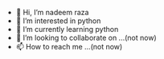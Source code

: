- 👋 Hi, I’m nadeem raza
- 👀 I’m interested in python
- 🌱 I’m currently learning python
- 💞️ I’m looking to collaborate on ...(not now)
- 📫 How to reach me ...(not now)

<!---
raza7839/raza7839 is a ✨ special ✨ repository because its `README.md` (this file) appears on your GitHub profile.
You can click the Preview link to take a look at your changes.
--->
